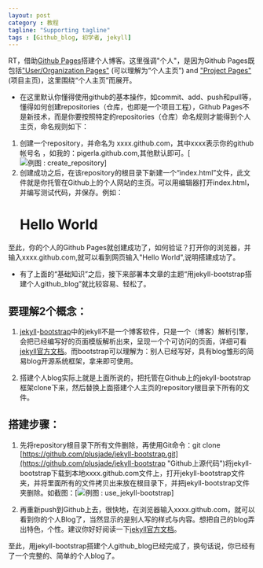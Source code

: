 ```yaml
---
layout: post
category : 教程
tagline: "Supporting tagline"
tags : [Github_blog, 初学者, jekyll]
---
```


RT，借助[Github Pages](https://pages.github.com/)搭建个人博客。这里强调"个人"，是因为Github Pages既包括["User/Organization Pages"](https://help.github.com/articles/user-organization-and-project-pages "点击可查看官方文档说明")
(可以理解为“个人主页”) and ["Project Pages"](https://help.github.com/articles/user-organization-and-project-pages "点击可查看官方文档说明")(项目主页)，这里围绕“个人主页”而展开。

<!--break-->

- 在这里默认你懂得使用github的基本操作，如commit、add、push和pull等，懂得如何创建repositories（仓库，也即是一个项目工程），Github Pages不是新技术，而是你要按照特定的repositories（仓库）命名规则才能得到个人主页，命名规则如下：

1. 创建一个repository，并命名为 xxxx.github.com，其中xxxx表示你的github帐号名 ，如我的：pigerla.github.com,其他默认即可。[![例图 : create_repository](http://pigerla.com/assets/images/20130612/create_repository.jpg)]
2. 创建成功之后，在该repository的根目录下新建一个“index.html”文件，此文件就是你托管在Github上的个人网站的主页。可以用编辑器打开index.html，并编写测试代码，并保存。例如：
	<h1>Hello World</h1>

至此，你的个人的Github Pages就创建成功了，如何验证？打开你的浏览器，并输入xxxx.github.com,就可以看到网页输入"Hello World",说明搭建成功了。

- 有了上面的“基础知识”之后，接下来部署本文章的主题“用jekyll-bootstrap搭建个人github_blog”就比较容易、轻松了。

## 要理解2个概念：

1. [jekyll](http://jekyllrb.com/docs/home/ "点击可查看此Blog中官方文档说明文章")-[bootstrap](http://jekyllbootstrap.com/ "点击可查看官方文档说明")中的jekyll不是一个博客软件，只是一个（博客）解析引擎，会把已经编写好的页面模版解析出来，呈现一个个可访问的页面，详细可看[jekyll官方文档](http://jekyllrb.com/docs/home/ "点击可查看此Blog中官方文档说明文章")。而bootstrap可以理解为：别人已经写好，具有blog雏形的简易blog开源系统框架，拿来即可使用。

2. 搭建个人blog实际上就是上面所说的，把托管在Github上的jekyll-bootstrap框架clone下来，然后替换上面搭建个人主页的repository根目录下所有的文件。

## 搭建步骤：


1. 先将repository根目录下所有文件删除，再使用Git命令：git clone [https://github.com/plusjade/jekyll-bootstrap.git](https://github.com/plusjade/jekyll-bootstrap "Github上源代码")将jekyll-bootstrap下载到本地xxxx.github.com文件上，打开jekyll-bootstrap文件夹，并将里面所有的文件拷贝出来放在根目录下，并把jekyll-bootstrap文件夹删除。如截图：[![例图 : use_jekyll-bootstrap](http://pigerla.com/assets/images/20130612/use_jekyll-bootstrap.jpg)]

2. 再重新push到Github上去，很快地，在浏览器输入xxxx.github.com，就可以看到你的个人Blog了，当然显示的是别人写的样式与内容。想把自己的blog弄出特色，个性。建议你好好阅读一下[jekyll官方文档](http://jekyllrb.com/docs/home/ "点击可查看官方文档")。

至此，用jekyll-bootstrap搭建个人github_blog已经完成了，换句话说，你已经有了一个完整的、简单的个人blog了。